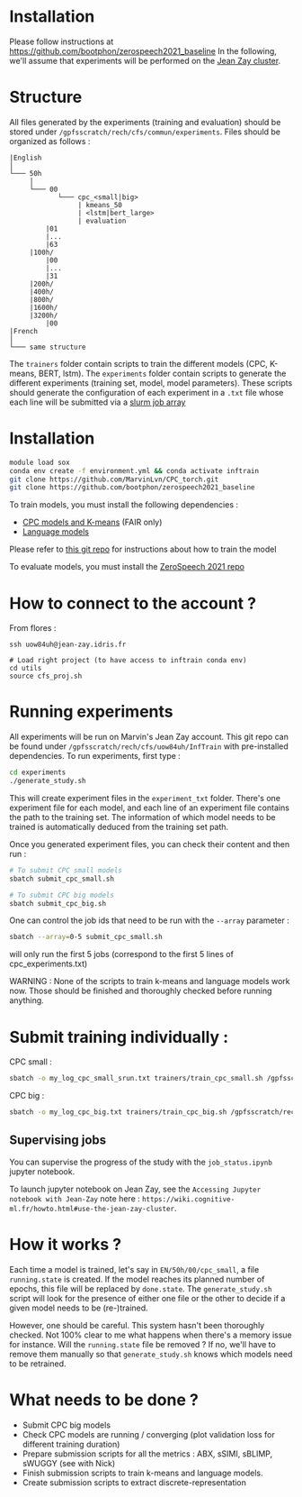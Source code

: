 # Installation

Please follow instructions at https://github.com/bootphon/zerospeech2021_baseline
In the following, we'll assume that experiments will be performed on the [Jean Zay cluster](http://www.idris.fr/annonces/annonce-jean-zay-eng.html). 

# Structure

All files generated by the experiments (training and evaluation) should be stored under `/gpfsscratch/rech/cfs/commun/experiments`.
Files should be organized as follows : 

```
|English
│ 
└─── 50h
     │ 
     └─── 00
            └─── cpc_<small|big>
                 | kmeans_50 
                 | <lstm|bert_large>
                 | evaluation
         |01
         |...
         |63
     |100h/
         |00
         |...
         |31
     |200h/
     |400h/
     |800h/
     |1600h/
     |3200h/
         |00
|French
│ 
└─── same structure
```

The `trainers` folder contain scripts to train the different models (CPC, K-means, BERT, lstm).
The `experiments` folder contain scripts to generate the different experiments (training set, model, model parameters). These scripts should generate the configuration of each experiment in a `.txt` file whose each line will be submitted via a [slurm job array](http://www.idris.fr/jean-zay/cpu/jean-zay-cpu-exec_jobarray.html)

# Installation

```bash
module load sox
conda env create -f environment.yml && conda activate inftrain
git clone https://github.com/MarvinLvn/CPC_torch.git
git clone https://github.com/bootphon/zerospeech2021_baseline
```

To train models, you must install the following dependencies : 

- [CPC models and K-means](https://github.com/fairinternal/CPC_torch) (FAIR only)
- [Language models](https://github.com/pytorch/fairseq)

Please refer to [this git repo](https://github.com/bootphon/zerospeech2021_baseline) for instructions about how to train the model

To evaluate models, you must install the [ZeroSpeech 2021 repo](https://github.com/bootphon/zerospeech2021)

# How to connect to the account ?

From flores :

```angular2html
ssh uow84uh@jean-zay.idris.fr

# Load right project (to have access to inftrain conda env)
cd utils 
source cfs_proj.sh
```

# Running experiments

All experiments will be run on Marvin's Jean Zay account. This git repo can be found under `/gpfsscratch/rech/cfs/uow84uh/InfTrain` with pre-installed dependencies.
To run experiments, first type :

```bash
cd experiments
./generate_study.sh
```

This will create experiment files in the `experiment_txt` folder. 
There's one experiment file for each model, and each line of an experiment file contains the path to the training set.
The information of which model needs to be trained is automatically deduced from the training set path.

Once you generated experiment files, you can check their content and then run :

```bash
# To submit CPC small models
sbatch submit_cpc_small.sh

# To submit CPC big models
sbatch submit_cpc_big.sh
```

One can control the job ids that need to be run with the `--array` parameter :

```bash
sbatch --array=0-5 submit_cpc_small.sh
```

will only run the first 5 jobs (correspond to the first 5 lines of cpc_experiments.txt)

WARNING : None of the scripts to train k-means and language models work now. 
Those should be finished and thoroughly checked before running anything.

# Submit training individually :

CPC small : 

```bash
sbatch -o my_log_cpc_small_srun.txt trainers/train_cpc_small.sh /gpfsscratch/rech/cfs/commun/families/EN/50h/00
```

CPC big :

```bash
sbatch -o my_log_cpc_big.txt trainers/train_cpc_big.sh /gpfsscratch/rech/cfs/commun/families/EN/3200h/00
```

## Supervising jobs

You can supervise the progress of the study with the `job_status.ipynb` jupyter notebook.

To launch jupyter notebook on Jean Zay, see the `Accessing Jupyter notebook with Jean-Zay` note here : `https://wiki.cognitive-ml.fr/howto.html#use-the-jean-zay-cluster`.


# How it works ?

Each time a model is trained, let's say in `EN/50h/00/cpc_small`, a file `running.state` is created.
If the model reaches its planned number of epochs, this file will be replaced by `done.state`.
The `generate_study.sh` script will look for the presence of either one file or the other to decide if a given model needs to be (re-)trained.

However, one should be careful. This system hasn't been thoroughly checked. Not 100% clear to me what happens when there's a memory issue for instance.
Will the `running.state` file be removed ? If no, we'll have to remove them manually so that `generate_study.sh` knows which models need to be retrained.

# What needs to be done ?
- Submit CPC big models
- Check CPC models are running / converging (plot validation loss for different training duration)
- Prepare submission scripts for all the metrics : ABX, sSIMI, sBLIMP, sWUGGY (see with Nick)
- Finish submission scripts to train k-means and language models.
- Create submission scripts to extract discrete-representation
